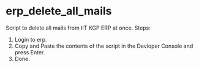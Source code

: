 # erp_delete_all_mails
Script to delete all mails from IIT KGP ERP at once.
Steps:
1) Login to erp.
2) Copy and Paste the contents of the script in the Devloper Console and press Enter.
3) Done.
